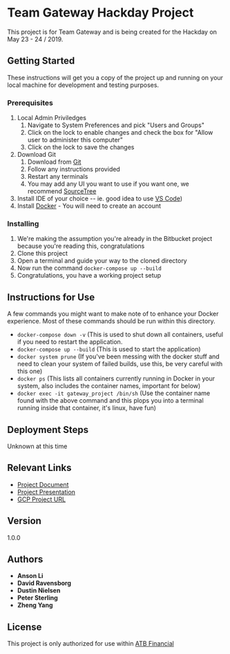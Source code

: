 # Team Gateway Hackday Project

This project is for Team Gateway and is being created for the Hackday on May 23 - 24 / 2019.

## Getting Started

These instructions will get you a copy of the project up and running on your local machine for development and testing purposes.

### Prerequisites

1. Local Admin Priviledges
    1. Navigate to System Preferences and pick "Users and Groups"
    2. Click on the lock to enable changes and check the box for "Allow user to administer this computer"
    3. Click on the lock to save the changes
2. Download Git
    1. Download from [Git](https://git-scm.com/)
    2. Follow any instructions provided
    3. Restart any terminals
    4. You may add any UI you want to use if you want one, we recommend [SourceTree](https://www.sourcetreeapp.com/)
4. Install IDE of your choice -- ie. good idea to use [VS Code](https://code.visualstudio.com/))
5. Install [Docker](https://hub.docker.com/editions/community/docker-ce-desktop-mac) - You will need to create an account

### Installing

1. We're making the assumption you're already in the Bitbucket project because you're reading this, congratulations
2. Clone this project
3. Open a terminal and guide your way to the cloned directory
6. Now run the command `docker-compose up --build`
5. Congratulations, you have a working project setup

## Instructions for Use

A few commands you might want to make note of to enhance your Docker experience. Most of these commands should be run within this directory.

* `docker-compose down -v` (This is used to shut down all containers, useful if you need to restart the application.
* `docker-compose up --build` (This is used to start the application)
* `docker system prune` (If you've been messing with the docker stuff and need to clean your system of failed builds, use this, be very careful with this one)
* `docker ps` (This lists all containers currently running in Docker in your system, also includes the container names, important for below)
* `docker exec -it gateway_project /bin/sh` (Use the container name found with the above command and this plops you into a terminal running inside that container, it's linux, have fun)

## Deployment Steps

Unknown at this time

## Relevant Links

* [Project Document](https://docs.google.com/document/d/14KjvRyEKuJkHKR1nenBJ1VThOntbTrW4D8u6b6f_Dls/edit?ts=5cd4797a)
* [Project Presentation](https://docs.google.com/presentation/d/1vYeg4IAHFxbRN28_JB5d2a2k1tGAqhqe1DZlP-XGhmE/edit#slide=id.g5a6cc37c17_0_0)
* [GCP Project URL](https://console.cloud.google.com/home/dashboard?project=gateway-hackday)

## Version
1.0.0

## Authors
* **Anson Li**
* **David Ravensborg**
* **Dustin Nielsen**
* **Peter Sterling**
* **Zheng Yang**

## License

This project is only authorized for use within [ATB Financial](https://www.atb.com/Pages/default.aspx)